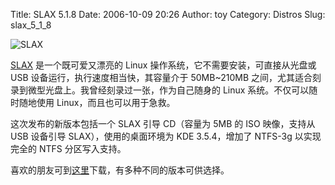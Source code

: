 Title: SLAX 5.1.8
Date: 2006-10-09 20:26
Author: toy
Category: Distros
Slug: slax_5_1_8

![SLAX](http://i.linuxtoy.org/i/slax.png)

[SLAX](http://www.slax.org) 是一个既可爱又漂亮的 Linux
操作系统，它不需要安装，可直接从光盘或 USB
设备运行，执行速度相当快，其容量介于 50MB~210MB
之间，尤其适合刻录到微型光盘上。我曾经刻录过一张，作为自己随身的 Linux
系统。不仅可以随时随地使用 Linux，而且也可以用于急救。

这次发布的新版本包括一个 SLAX 引导 CD（容量为 5MB 的 ISO 映像，支持从
USB 设备引导 SLAX），使用的桌面环境为 KDE 3.5.4，增加了 NTFS-3g
以实现完全的 NTFS 分区写入支持。

喜欢的朋友可到[这里](http://www.slax.org/download.php)下载，有多种不同的版本可供选择。
